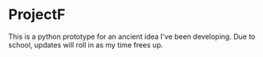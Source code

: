 # ProjectF
This is a python prototype for an ancient idea I've been developing. Due to school, updates will roll in as my time frees up.